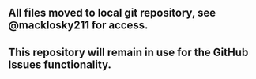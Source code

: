 ## All files moved to local git repository, see @macklosky211 for access.

## This repository will remain in use for the GitHub Issues functionality.